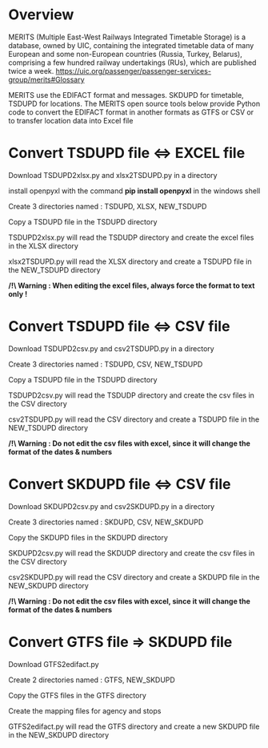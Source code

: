 # Overview
MERITS (Multiple East-West Railways Integrated Timetable Storage) is a database, owned by UIC, containing the integrated timetable data of many European and some non-European countries (Russia, Turkey, Belarus), comprising a few hundred railway undertakings (RUs), which are published twice a week. https://uic.org/passenger/passenger-services-group/merits#Glossary

MERITS use the EDIFACT format and messages. SKDUPD for timetable, TSDUPD for locations. 
The MERITS open source tools below provide Python code to convert the EDIFACT format in another formats as GTFS or CSV or to transfer location data into Excel file

# Convert TSDUPD file <=> EXCEL file
Download TSDUPD2xlsx.py and xlsx2TSDUPD.py in a directory

install openpyxl with the command **pip install openpyxl** in the windows shell

Create 3 directories named : TSDUPD, XLSX, NEW_TSDUPD

Copy a TSDUPD file in the TSDUPD directory

TSDUPD2xlsx.py will read the TSDUDP directory and create the excel files in the XLSX directory

xlsx2TSDUPD.py will read the XLSX directory and create a TSDUPD file in the NEW_TSDUPD directory

**/!\ Warning : When editing the excel files, always force the format to text only !**

# Convert TSDUPD file <=> CSV file
Download TSDUPD2csv.py and csv2TSDUPD.py in a directory

Create 3 directories named : TSDUPD, CSV, NEW_TSDUPD

Copy a TSDUPD file in the TSDUPD directory

TSDUPD2csv.py will read the TSDUDP directory and create the csv files in the CSV directory

csv2TSDUPD.py will read the CSV directory and create a TSDUPD file in the NEW_TSDUPD directory

**/!\ Warning : Do not edit the csv files with excel, since it will change the format of the dates & numbers**

# Convert SKDUPD file <=> CSV file
Download SKDUPD2csv.py and csv2SKDUPD.py in a directory

Create 3 directories named : SKDUPD, CSV, NEW_SKDUPD

Copy the SKDUPD files in the SKDUPD directory

SKDUPD2csv.py will read the SKDUDP directory and create the csv files in the CSV directory

csv2SKDUPD.py will read the CSV directory and create a SKDUPD file in the NEW_SKDUPD directory

**/!\ Warning : Do not edit the csv files with excel, since it will change the format of the dates & numbers**

# Convert GTFS file => SKDUPD file
Download GTFS2edifact.py

Create 2 directories named : GTFS, NEW_SKDUPD

Copy the GTFS files in the GTFS directory

Create the mapping files for agency and stops

GTFS2edifact.py will read the GTFS directory and create a new SKDUPD file in the NEW_SKDUPD directory
